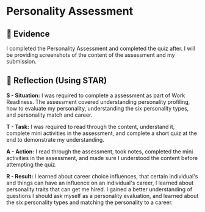 # Personality Assessment

##  📄 Evidence 
I completed the Personality Assessment and completed the quiz after. I will be providing screenshots of the content of the assessment and my submission.

##  🧠  Reflection (Using STAR)

**S - Situation:**
I was required to complete a assessment as part of Work Readiness. The assessment covered understanding personality profiling, how to evaluate my personality, understanding the six personality types, and personality match and career.

**T - Task:**
 I was required to read through the content, understand it, complete mini activities in the assessment, and complete a short quiz at the end to demonstrate my understanding.

**A - Action:**
I read through the assessment, took notes, completed the mini activities in the assessment, and made sure I understood the content before attempting the quiz.

**R - Result:**
I learned about career choice influences, that certain individual's and things can have an influence on an individual's career, I learned about personality traits that can get me hired. I gained a better understanding of questions I should ask myself as a personality evaluation, 
and learned about the six personality types and matching the personality to a career.
